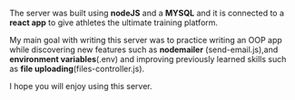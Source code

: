 The server was built using **nodeJS** and a **MYSQL** and it is connected
to a **react app** to give athletes the ultimate training platform.

My main goal with writing this server was to practice writing an OOP app while
discovering new features such as **nodemailer** (send-email.js),and **environment variables**(.env)                                                              and improving previously learned skills such as **file uploading**(files-controller.js).

I hope you will enjoy using this server.
